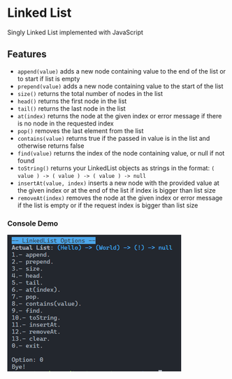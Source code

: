 # Linked List
Singly Linked List implemented with JavaScript

## Features
- `append(value)` adds a new node containing value to the end of the list or to start if list is empty
- `prepend(value)` adds a new node containing value to the start of the list
- `size()` returns the total number of nodes in the list
- `head()` returns the first node in the list
- `tail()` returns the last node in the list
- `at(index)` returns the node at the given index or error message if there is no node in the requested index
- `pop()` removes the last element from the list
- `contains(value)` returns true if the passed in value is in the list and otherwise returns false
- `find(value)` returns the index of the node containing value, or null if not found
- `toString()` returns your LinkedList objects as strings in the format: `( value ) -> ( value ) -> ( value ) -> null`
- `insertAt(value, index)` inserts a new node with the provided value at the given index or at the end of the list if index is bigger than list size
- `removeAt(index)` removes the node at the given index or error message if the list is empty or if the request index is bigger than list size


### Console Demo
![linked-list-demo](./linked-list-demo.png)